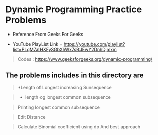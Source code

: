 # Dynamic Programming Practice Problems

* Reference From Geeks For Geeks  

* YouTube PlayList Link = https://youtube.com/playlist?list=PLqM7alHXFySGbXhWx7sBJEwY2DnhDjmxm 

> Codes : https://www.geeksforgeeks.org/dynamic-programming/

## The problems includes in this directory are

> *Length of Longest increasing Sunsequence 

> * length og longest common subsequence

> Printing longest common subsequence  

> Edit Distance

> Calculate Binomial coefficient using dp And best approach
